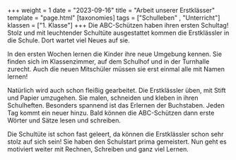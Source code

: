 +++
weight = 1
date = "2023-09-16"
title = "Arbeit unserer Erstklässer"
template = "page.html"
[taxonomies]
tags = ["Schulleben" , "Unterricht"]
klassen = ["1. Klasse"]
+++
Die ABC-Schützen haben ihren ersten Schultag! Stolz und mit leuchtender Schultüte ausgestattet kommen die Erstklässler in die Schule. Dort wartet viel Neues auf sie.

<!-- more -->

In den ersten Wochen lernen die Kinder ihre neue Umgebung kennen. Sie finden sich im Klassenzimmer, auf dem Schulhof und in der Turnhalle zurecht. Auch die neuen Mitschüler müssen sie erst einmal alle mit Namen lernen!

Natürlich wird auch schon fleißig gearbeitet. Die Erstklässler üben, mit Stift und Papier umzugehen. Sie malen, schneiden und kleben in ihren Schulheften. Besonders spannend ist das Erlernen der Buchstaben. Jeden Tag kommt ein neuer hinzu. Bald können die ABC-Schützen dann erste Wörter und Sätze lesen und schreiben.

Die Schultüte ist schon fast geleert, da können die Erstklässler schon sehr stolz auf sich sein! Sie haben den Schulstart prima gemeistert. Nun geht es motiviert weiter mit Rechnen, Schreiben und ganz viel Lernen.
